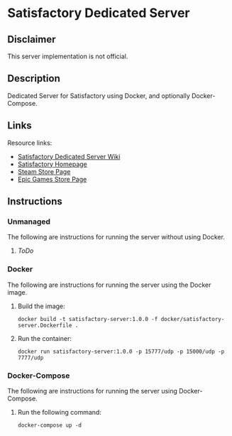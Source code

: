 # Satisfactory Dedicated Server

## Disclaimer

This server implementation is not official.

## Description

Dedicated Server for Satisfactory using Docker, and optionally Docker-Compose.

## Links

Resource links:
  - [Satisfactory Dedicated Server Wiki](https://satisfactory.fandom.com/wiki/Dedicated_servers)
  - [Satisfactory Homepage](https://www.satisfactorygame.com/)
  - [Steam Store Page](https://store.steampowered.com/app/526870/satisfactory)
  - [Epic Games Store Page](https://www.epicgames.com/store/en-US/p/satisfactory)

## Instructions

### Unmanaged

The following are instructions for running the server without using Docker.

1. *ToDo*

### Docker

The following are instructions for running the server using the Docker image.

1. Build the image:

    ```shell
    docker build -t satisfactory-server:1.0.0 -f docker/satisfactory-server.Dockerfile .
    ```

2. Run the container:

    ```shell
    docker run satisfactory-server:1.0.0 -p 15777/udp -p 15000/udp -p 7777/udp
    ```

### Docker-Compose

The following are instructions for running the server using Docker-Compose.

1. Run the following command:

    ```shell
    docker-compose up -d
    ```
